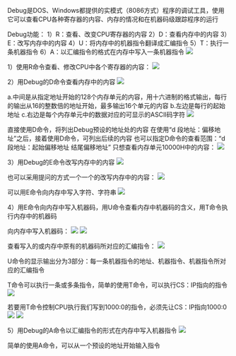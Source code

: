 Debug是DOS、Windows都提供的实模式（8086方式）程序的调试工具，使用它可以查看CPU各种寄存器的内容、内存的情况和在机器码级跟踪程序的运行

Debug功能：
1）R：查看、改变CPU寄存器的内容
2）D：查看内存中的内容
3）E：改写内存中的内容
4）U：将内存中的机器指令翻译成汇编指令
5）T：执行一条机器指令
6）A：以汇编指令的格式在内存中写入一条机器指令
![](https://tva1.sinaimg.cn/large/008eGmZEly1gor9276jodj30hs0bstb3.jpg)

1）使用R命令查看、修改CPU中各个寄存器的内容：
![](https://tva1.sinaimg.cn/large/008eGmZEly1gor92hm5baj30hu05et8y.jpg)

2）用Debug的D命令查看内存中的内容
![](https://tva1.sinaimg.cn/large/008eGmZEly1gor92q99vmj30hu04i0sv.jpg)

a.中间是从指定地址开始的128个内存单元的内容，用十六进制的格式输出，每行的输出从16的整数倍的地址开始，最多输出16个单元的内容
b.左边是每行的起始地址
c.右边是每个内存单元中的数据对应的可显示的ASCII码字符
![](https://tva1.sinaimg.cn/large/008eGmZEly1gor930ucdxj30hu04ymxb.jpg)

直接使用D命令，将列出Debug预设的地址处的内容
在使用“d 段地址：偏移地址”之后，接着使用D命令，可列出后续的内容
也可以指定D命令的查看范围：“d 段地址：起始偏移地址 结尾偏移地址”
只想查看内存单元10000H中的内容：
![](https://tva1.sinaimg.cn/large/008eGmZEly1gor93ch6c2j30hu0163yg.jpg)

3）用Debug的E命令改写内存中的内容
![](https://tva1.sinaimg.cn/large/008eGmZEly1gor93qxd7bj30hu02swej.jpg)

也可以采用提问的方式一个一个的改写内存中的内容：
![](https://tva1.sinaimg.cn/large/008eGmZEly1gor9420rjyj30hu03c74c.jpg)

可以用E命令向内存中写入字符、字符串
![](https://tva1.sinaimg.cn/large/008eGmZEly1gor94c34y2j30hu02qgln.jpg)

4）用E命令向内存中写入机器码，用U命令查看内存中机器码的含义，用T命令执行内存中的机器码

向内存中写入机器码：
![](https://tva1.sinaimg.cn/large/008eGmZEly1gor94lge2hj303z02hglo.jpg)
![](https://tva1.sinaimg.cn/large/008eGmZEly1gor94yujp2j30hu00x748.jpg)

查看写入的或内存中原有的机器码所对应的汇编指令：
![](https://tva1.sinaimg.cn/large/008eGmZEly1gor95a2d9vj30bv07fweq.jpg)

U命令的显示输出分为3部分：每一条机器指令的地址、机器指令、机器指令所对应的汇编指令

T命令可以执行一条或多条指令，简单的使用T命令，可以执行CS：IP指向的指令
![](https://tva1.sinaimg.cn/large/008eGmZEly1gor95j1161j30ht04ft8w.jpg)

若要用T命令控制CPU执行我们写到1000:0的指令，必须先让CS：IP指向1000:0
![](https://tva1.sinaimg.cn/large/008eGmZEly1gor95rhjc9j30ht04mwel.jpg)
![](https://tva1.sinaimg.cn/large/008eGmZEly1gor9610yqlj30ht0773yu.jpg)

5）用Debug的A命令以汇编指令的形式在内存中写入机器指令
![](https://tva1.sinaimg.cn/large/008eGmZEly1gor96bstguj30ht051dfy.jpg)

简单的使用A命令，可以从一个预设的地址开始输入指令